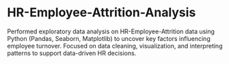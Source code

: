 # HR-Employee-Attrition-Analysis
Performed exploratory data analysis on HR-Employee-Attrition data using  Python (Pandas, Seaborn, Matplotlib) to uncover key factors influencing employee turnover. Focused on data  cleaning, visualization, and interpreting patterns to support data-driven HR decisions. 
